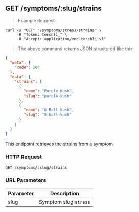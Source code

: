 ## GET /symptoms/:slug/strains

> Example Request

```shell
curl -X "GET" "/symptoms/stress/strains" \
     -H "Token: torchli_" \
     -H "Accept: application/vnd.torchli.v1"
```

> The above command returns JSON structured like this:

```json
{
  "meta": {
    "code": 200
  },
  "data": {
    "strains": [
      {
        "name": "Purple Kush",
        "slug": "purple-kush"
      },
      {
        "name": "8 Ball Kush",
        "slug": "8-ball-kush"
      }
    ]
  }
}
```

This endpoint retrieves the strains from a symptom

### HTTP Request

`GET /symptoms/:slug/strains`

### URL Parameters

Parameter | Description
--------- | -----------
slug | Symptom slug `stress`
